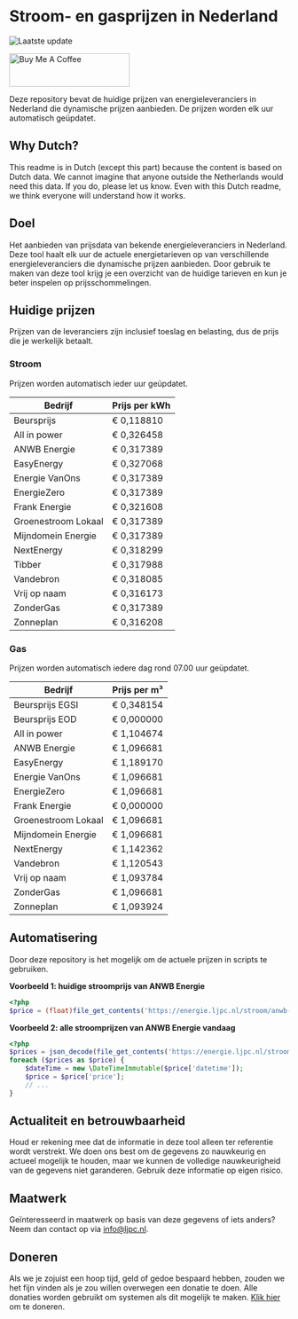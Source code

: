 # Stroom- en gasprijzen in Nederland

![Laatste update](https://img.shields.io/badge/laatste%20update-2023--12--12%2011%3A00%20CET-brightgreen)

<a href="https://www.buymeacoffee.com/Lars-" target="_blank"><img src="https://cdn.buymeacoffee.com/buttons/v2/default-orange.png" alt="Buy Me A Coffee" height="60" style="height: 60px !important;width: 217px !important;" ></a>

Deze repository bevat de huidige prijzen van energieleveranciers in Nederland die dynamische prijzen aanbieden. De prijzen worden elk uur automatisch geüpdatet.

## Why Dutch?

This readme is in Dutch (except this part) because the content is based on Dutch data. We cannot imagine that anyone outside the Netherlands would need this data. If you do, please let us know. Even with this Dutch readme, we think
everyone will understand how it works.

## Doel

Het aanbieden van prijsdata van bekende energieleveranciers in Nederland. Deze tool haalt elk uur de actuele energietarieven op van verschillende energieleveranciers die dynamische prijzen aanbieden. Door gebruik te maken van deze tool
krijg je een overzicht van de huidige tarieven en kun je beter inspelen op prijsschommelingen.

## Huidige prijzen

Prijzen van de leveranciers zijn inclusief toeslag en belasting, dus de prijs die je werkelijk betaalt.

### Stroom

Prijzen worden automatisch ieder uur geüpdatet.

 Bedrijf | Prijs per kWh 
---------|---------------
Beursprijs | € 0,118810
All in power | € 0,326458
ANWB Energie | € 0,317389
EasyEnergy | € 0,327068
Energie VanOns | € 0,317389
EnergieZero | € 0,317389
Frank Energie | € 0,321608
Groenestroom Lokaal | € 0,317389
Mijndomein Energie | € 0,317389
NextEnergy | € 0,318299
Tibber | € 0,317988
Vandebron | € 0,318085
Vrij op naam | € 0,316173
ZonderGas | € 0,317389
Zonneplan | € 0,316208


### Gas

Prijzen worden automatisch iedere dag rond 07.00 uur geüpdatet.

 Bedrijf | Prijs per m³ 
---------|--------------
Beursprijs EGSI | € 0,348154
Beursprijs EOD | € 0,000000
All in power | € 1,104674
ANWB Energie | € 1,096681
EasyEnergy | € 1,189170
Energie VanOns | € 1,096681
EnergieZero | € 1,096681
Frank Energie | € 0,000000
Groenestroom Lokaal | € 1,096681
Mijndomein Energie | € 1,096681
NextEnergy | € 1,142362
Vandebron | € 1,120543
Vrij op naam | € 1,093784
ZonderGas | € 1,096681
Zonneplan | € 1,093924


## Automatisering

Door deze repository is het mogelijk om de actuele prijzen in scripts te gebruiken.

**Voorbeeld 1: huidige stroomprijs van ANWB Energie**

```php
<?php
$price = (float)file_get_contents('https://energie.ljpc.nl/stroom/anwb-energie-nu.txt');

```

**Voorbeeld 2: alle stroomprijzen van ANWB Energie vandaag**

```php
<?php
$prices = json_decode(file_get_contents('https://energie.ljpc.nl/stroom/all-in-power-vandaag.json'),true);
foreach ($prices as $price) {
    $dateTime = new \DateTimeImmutable($price['datetime']);
    $price = $price['price'];
    // ...
}
```

## Actualiteit en betrouwbaarheid

Houd er rekening mee dat de informatie in deze tool alleen ter referentie wordt verstrekt. We doen ons best om de gegevens zo nauwkeurig en actueel mogelijk te houden, maar we kunnen de volledige nauwkeurigheid van de gegevens niet
garanderen. Gebruik deze informatie op eigen risico.

## Maatwerk

Geïnteresseerd in maatwerk op basis van deze gegevens of iets anders? Neem dan contact op
via [info@ljpc.nl](mailto:info@ljpc.nl?subject=Energie%20prijzen).

## Doneren

Als we je zojuist een hoop tijd, geld of gedoe bespaard hebben, zouden we het fijn vinden als je zou willen overwegen een
donatie te doen. Alle donaties worden gebruikt om systemen als dit mogelijk te
maken. [Klik hier](https://www.buymeacoffee.com/Lars-) om te doneren.
